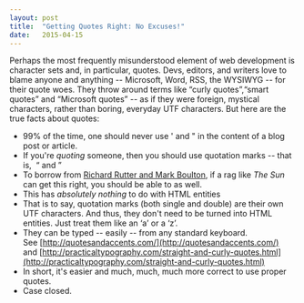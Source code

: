 ```yaml
---
layout: post
title:  "Getting Quotes Right: No Excuses!"
date:   2015-04-15
---
```


Perhaps the most frequently misunderstood element of web development is character sets and, in particular, quotes. Devs, editors, and writers love to blame anyone and anything -- Microsoft, Word, RSS, the WYSIWYG -- for their quote woes. They throw around terms like “curly quotes”,“smart quotes” and “Microsoft quotes” -- as if they were foreign, mystical characters, rather than boring, everyday UTF characters. But here are the true facts about quotes:

- 99% of the time, one should never use ' and " in the content of a blog post or article.
- If you're *quoting* someone, then you should use quotation marks -- that is,  “ and ”
- To borrow from [Richard Rutter and Mark Boulton](http://webtypography.net/sxsw2007/), if a rag like *The Sun* can get this right, you should be able to as well.
- This has *absolutely nothing* to do with HTML entities
- That is to say, quotation marks (both single and double) are their own UTF characters. And thus, they don't need to be turned into HTML entities. Just treat them like an ‘a’ or a ‘z’.
- They can be typed -- easily -- from any standard keyboard. See [http://quotesandaccents.com/](http://quotesandaccents.com/) and [http://practicaltypography.com/straight-and-curly-quotes.html](http://practicaltypography.com/straight-and-curly-quotes.html)
- In short, it's easier and much, much, much more correct to use proper quotes.
- Case closed.